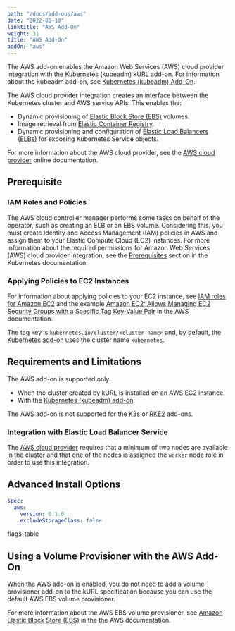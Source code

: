 ```yaml
---
path: "/docs/add-ons/aws"
date: "2022-05-10"
linktitle: "AWS Add-On"
weight: 31
title: "AWS Add-On"
addOn: "aws"
---
```


The AWS add-on enables the Amazon Web Services (AWS) cloud provider integration with the Kubernetes (kubeadm) kURL add-on. For information about the kubeadm add-on, see [Kubernetes (kubeadm) Add-On](/docs/addon-ons/kubernetes).

The AWS cloud provider integration creates an interface between the Kubernetes cluster and AWS service APIs. This enables the:

- Dynamic provisioning of [Elastic Block Store (EBS)](https://aws.amazon.com/ebs/) volumes.
- Image retrieval from [Elastic Container Registry](https://aws.amazon.com/ecr/).
- Dynamic provisioning and configuration of [Elastic Load Balancers (ELBs)](https://aws.amazon.com/elasticloadbalancing/) for exposing Kubernetes Service objects.

For more information about the AWS cloud provider, see the [AWS cloud provider](https://cloud-provider-aws.sigs.k8s.io/) online documentation.

## Prerequisite
### IAM Roles and Policies
The AWS cloud controller manager performs some tasks on behalf of the operator, such as creating an ELB or an EBS volume. Considering this, you must create Identity and Access Management (IAM) policies in AWS and assign them to your Elastic Compute Cloud (EC2) instances. For more information about the required permissions for Amazon Web Services (AWS) cloud provider integration, see the [Prerequisites](https://kubernetes.github.io/cloud-provider-aws/prerequisites/) section in the Kubernetes documentation.

### Applying Policies to EC2 Instances
For information about applying policies to your EC2 instance, see [IAM roles for Amazon EC2](https://docs.aws.amazon.com/AWSEC2/latest/UserGuide/iam-roles-for-amazon-ec2.html) and the example [Amazon EC2: Allows Managing EC2 Security Groups with a Specific Tag Key-Value Pair](https://docs.aws.amazon.com/IAM/latest/UserGuide/reference_policies_examples_ec2_securitygroups-vpc.html) in the AWS documentation. 

The tag key is `kubernetes.io/cluster/<cluster-name>` and, by default, the [Kubernetes add-on](https://kurl.sh/docs/add-ons/kubernetes#advanced-install-options) uses the cluster name `kubernetes`. 


## Requirements and Limitations

The AWS add-on is supported only:

- When the cluster created by kURL is installed on an AWS EC2 instance.
- With the [Kubernetes (kubeadm) add-on](/docs/addon-ons/kubernetes). 

The AWS add-on is not supported for the [K3s](/docs/addon-ons/k3s) or [RKE2](/docs/addon-ons/rke2) add-ons.

### Integration with Elastic Load Balancer Service
The [AWS cloud provider](https://cloud-provider-aws.sigs.k8s.io/) requires that a minimum of two nodes are available in the cluster and that one of the nodes is assigned the `worker` node role in order to use this integration. 

## Advanced Install Options

```yaml
spec:
  aws:
    version: 0.1.0
    excludeStorageClass: false
```

flags-table

## Using a Volume Provisioner with the AWS Add-On

When the AWS add-on is enabled, you do not need to add a volume provisioner add-on to the kURL specification because you can use the default AWS EBS volume provisioner.

For more information about the AWS EBS volume provisioner, see [Amazon Elastic Block Store (EBS)](https://aws.amazon.com/ebs/) in the the AWS documentation.
